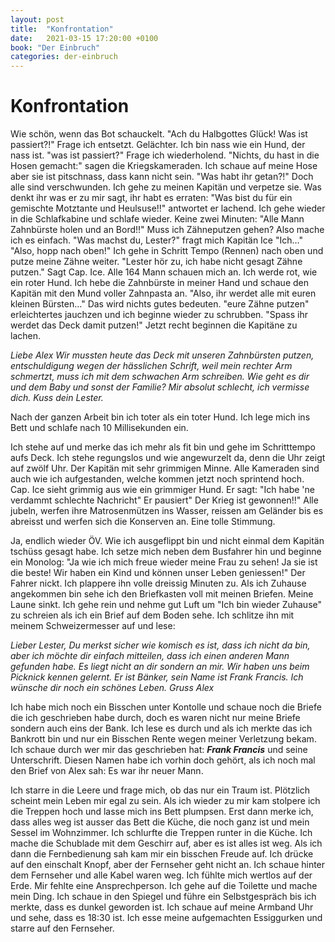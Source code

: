 ```yaml
---
layout: post
title:  "Konfrontation"
date:   2021-03-15 17:20:00 +0100
book: "Der Einbruch"
categories: der-einbruch
---
```


# Konfrontation
Wie schön, wenn das Bot schauckelt. "Ach du Halbgottes Glück! Was ist passiert?!" Frage ich entsetzt. Gelächter. Ich bin nass wie ein Hund, der nass ist. "was ist passiert?" Frage ich wiederholend. "Nichts, du hast in die Hosen gemacht:" sagen die Kriegskameraden. Ich schaue auf meine Hose aber sie ist pitschnass, dass kann nicht sein. "Was habt ihr getan?!" Doch alle sind verschwunden. Ich gehe zu meinen Kapitän und verpetze sie. Was denkt ihr was er zu mir sagt, ihr habt es erraten: "Was bist du für ein gemischte Motztante und Heulsuse!!" antwortet er lachend. Ich gehe wieder in die Schlafkabine und schlafe wieder. Keine zwei Minuten: "Alle Mann Zahnbürste holen und an Bord!!"
Muss ich Zähneputzen gehen? Also mache ich es einfach. "Was machst du, Lester?" fragt mich Kapitän Ice "Ich…" "Also, hopp nach oben!" Ich gehe in Schritt Tempo (Rennen) nach oben und putze meine Zähne weiter.
"Lester hör zu, ich habe nicht gesagt Zähne putzen." Sagt Cap. Ice.
Alle 164 Mann schauen mich an. Ich werde rot, wie ein roter Hund.
Ich hebe die Zahnbürste in meiner Hand und schaue den Kapitän mit den Mund voller Zahnpasta an. "Also, ihr werdet alle mit euren kleinen Bürsten…" Das wird nichts gutes bedeuten. "eure Zähne putzen" erleichtertes jauchzen und ich beginne wieder zu schrubben. "Spass ihr werdet das Deck damit putzen!" Jetzt recht beginnen die Kapitäne zu lachen.

*Liebe Alex*
*Wir mussten heute das Deck mit unseren Zahnbürsten putzen, entschuldigung wegen der hässlichen Schrift, weil mein rechter Arm schmertzt, muss ich mit dem schwachen Arm schreiben. Wie geht es dir und dem Baby und sonst der Familie? Mir absolut schlecht, ich vermisse dich.*
*Kuss dein Lester.*

Nach der ganzen Arbeit bin ich toter als ein toter Hund. Ich lege mich ins Bett und schlafe nach 10 Millisekunden ein.

Ich stehe auf und merke das ich mehr als fit bin und gehe im Schritttempo aufs Deck. Ich stehe regungslos und wie angewurzelt da, denn die Uhr zeigt auf zwölf Uhr. Der Kapitän mit sehr grimmigen Minne. Alle Kameraden sind auch wie ich aufgestanden, welche kommen jetzt noch sprintend hoch. Cap. Ice sieht grimmig aus wie ein grimmiger Hund. Er sagt: "Ich habe 'ne verdammt schlechte Nachricht" Er pausiert" Der Krieg ist gewonnen!!" Alle jubeln, werfen ihre Matrosenmützen ins Wasser, reissen am Geländer bis es abreisst und werfen sich die Konserven an. Eine tolle Stimmung.

Ja, endlich wieder ÖV. Wie ich ausgeflippt bin und nicht einmal dem Kapitän tschüss gesagt habe. Ich setze mich neben dem Busfahrer hin und beginne ein Monolog: "Ja wie ich mich freue wieder meine Frau zu sehen! Ja sie ist die beste! Wir haben ein Kind und können unser Leben geniessen!" Der Fahrer nickt. Ich plappere ihn volle dreissig Minuten zu. Als ich Zuhause angekommen bin sehe ich den Briefkasten voll mit meinen Briefen. Meine Laune sinkt. Ich gehe rein und nehme gut Luft um "Ich bin wieder Zuhause" zu schreien als ich ein Brief auf dem Boden sehe. Ich schlitze ihn mit meinem Schweizermesser auf und lese:

*Lieber Lester,*
*Du merkst sicher wie komisch es ist, dass ich nicht da bin, aber ich möchte dir einfach mitteilen, dass ich einen anderen Mann gefunden habe. Es liegt nicht an dir sondern an mir. Wir haben uns beim Picknick kennen gelernt. Er ist Bänker, sein Name ist Frank Francis. Ich wünsche dir noch ein schönes Leben.*
*Gruss Alex*

Ich habe mich noch ein Bisschen unter Kontolle und schaue noch die Briefe die ich geschrieben habe durch, doch es waren nicht nur meine Briefe sondern auch eins der Bank. Ich lese es durch und als ich merkte das ich Bankrott bin und nur ein Bisschen Rente wegen meiner Verletzung bekam. Ich schaue durch wer mir das geschrieben hat:
***Frank Francis*** und seine Unterschrift. Diesen Namen habe ich vorhin doch gehört, als ich noch mal den Brief von Alex sah: Es war ihr neuer Mann.

Ich starre in die Leere und frage mich, ob das nur ein Traum ist. Plötzlich scheint mein Leben mir egal zu sein. Als ich wieder zu mir kam stolpere ich die Treppen hoch und lasse mich ins Bett plumpsen. Erst dann merke ich, dass alles weg ist ausser das Bett die Küche, die noch ganz ist und mein Sessel im Wohnzimmer. Ich schlurfte die Treppen runter in die Küche. Ich mache die Schublade mit dem Geschirr auf, aber es ist alles ist weg. Als ich dann die Fernbedienung sah kam mir ein bisschen Freude auf. Ich drücke auf den einschalt Knopf, aber der Fernseher geht nicht an. Ich schaue hinter dem Fernseher und alle Kabel waren weg. Ich fühlte mich wertlos auf der Erde. Mir fehlte eine Ansprechperson. Ich gehe auf die Toilette und mache mein Ding. Ich schaue in den Spiegel und führe ein Selbstgespräch bis ich merkte, dass es dunkel geworden ist. Ich schaue auf meine Armband Uhr und sehe, dass es 18:30 ist. Ich esse meine aufgemachten Essiggurken und starre auf den Fernseher.
